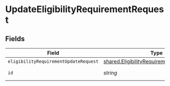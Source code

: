 # UpdateEligibilityRequirementRequest


## Fields

| Field                                                                                                           | Type                                                                                                            | Required                                                                                                        | Description                                                                                                     |
| --------------------------------------------------------------------------------------------------------------- | --------------------------------------------------------------------------------------------------------------- | --------------------------------------------------------------------------------------------------------------- | --------------------------------------------------------------------------------------------------------------- |
| `eligibilityRequirementUpdateRequest`                                                                           | [shared.EligibilityRequirementUpdateRequest](../../../sdk/models/shared/eligibilityrequirementupdaterequest.md) | :heavy_minus_sign:                                                                                              | N/A                                                                                                             |
| `id`                                                                                                            | *string*                                                                                                        | :heavy_check_mark:                                                                                              | Unique identifier                                                                                               |
